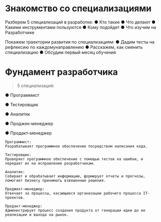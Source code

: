 # Знакомство со специализациями

Разберем 5 специализаций в разработке: 
● Кто такие 
● Что делают 
● Какими инструментами пользуются 
● Кому подойдет 
● Что изучим на Разработчике 

Покажем траектории развития по специализациям: 
● Дадим тесты на рефлексию по каждомунаправлению 
● Расскажем, как сменить специализацию 
● Обсудим первый месяц обучения

# Фундамент разработчика
> 5 специализаций:

● Программист

● Тестировщик

● Аналитик

● Проджек-менеджер

● Продакт-менеджер

```
Программист:
Разрабатывает программное обеспечение посредством написания кода. 
```
```
Тестировщик:
Проверяет программное обеспечение с помощью тестов на ошибки, и передает их на исправление разработчикам. 
```
```
Аналитик:
Собирает и обрабатывает информацию, формирует отчеты и прогнозы, помогает бизнесу принимать взвешенные решения. 
```
```
Проджект-менеджер:
Отвечает за процессы, касающиеся организации рабочего процесса IT-проектов. 
```
```
Продакт-менеджер:
Администрирует процесс создания продукта от генерации идеи до ее реализации и выхода на рынок. 
```